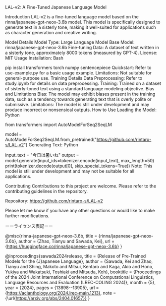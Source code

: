 LAL-v2: A Fine-Tuned Japanese Language Model

Introduction
LAL-v2 is a fine-tuned language model based on the rinna/japanese-gpt-neox-3.6b model. This model is specifically designed to generate text in a sisterly tone, making it well-suited for applications such as character generation and creative writing.

Model Details
Model Type: Large Language Model
Base Model: rinna/japanese-gpt-neox-3.6b
Fine-tuning Data: A dataset of text written in a sisterly tone, approximately 8000 tokens (measured by GPT-4).
License: MIT
Usage
Installation:
Bash

pip install transformers torch numpy sentencepiece
Quickstart: Refer to use-example.py for a basic usage example.
Limitations: Not suitable for general-purpose use.
Training Details
Data Preprocessing: Refer to study.ipynb for details on data preprocessing.
Training: Trained on a dataset of sisterly-toned text using a standard language modeling objective.
Bias and Limitations
Bias: The model may exhibit biases present in the training data, such as a tendency towards generating text that is overly polite or submissive.
Limitations: The model is still under development and may produce incorrect or nonsensical outputs.
How to Use
Loading the Model:
Python

from transformers import AutoModelForSeq2SeqLM

model = AutoModelForSeq2SeqLM.from_pretrained("https://github.com/rintaro-s/LAL-v2")
Generating Text:
Python

input_text = "今日は暑いね"
output = model.generate(input_ids=tokenizer.encode(input_text), max_length=50)
print(tokenizer.decode(output[0], skip_special_tokens=True))
Note: This model is still under development and may not be suitable for all applications.

Contributing
Contributions to this project are welcome. Please refer to the contributing guidelines in the repository.

Repository: https://github.com/rintaro-s/LAL-v2

Please let me know if you have any other questions or would like to make further modifications.


ーーライセンス表記ーー


@misc{rinna-japanese-gpt-neox-3.6b,
    title = {rinna/japanese-gpt-neox-3.6b},
    author = {Zhao, Tianyu and Sawada, Kei},
    url = {https://huggingface.co/rinna/japanese-gpt-neox-3.6b}
}

@inproceedings{sawada2024release,
    title = {Release of Pre-Trained Models for the {J}apanese Language},
    author = {Sawada, Kei and Zhao, Tianyu and Shing, Makoto and Mitsui, Kentaro and Kaga, Akio and Hono, Yukiya and Wakatsuki, Toshiaki and Mitsuda, Koh},
    booktitle = {Proceedings of the 2024 Joint International Conference on Computational Linguistics, Language Resources and Evaluation (LREC-COLING 2024)},
    month = {5},
    year = {2024},
    pages = {13898--13905},
    url = {https://aclanthology.org/2024.lrec-main.1213},
    note = {\url{https://arxiv.org/abs/2404.01657}}
}
